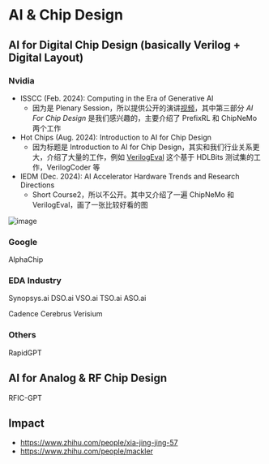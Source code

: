 # AI & Chip Design

## AI for Digital Chip Design (basically Verilog + Digital Layout)

### Nvidia

- ISSCC (Feb. 2024): Computing in the Era of Generative AI
  - 因为是 Plenary Session，所以提供公开的演讲[视频](https://www.youtube.com/watch?v=JXb1n0OrdeI)，其中第三部分 *AI For Chip Design* 是我们感兴趣的，主要介绍了 PrefixRL 和 ChipNeMo 两个工作
- Hot Chips (Aug. 2024): Introduction to AI for Chip Design
  - 因为标题是 Introduction to AI for Chip Design，其实和我们行业关系更大，介绍了大量的工作，例如 [VerilogEval](https://github.com/NVlabs/verilog-eval) 这个基于 HDLBits 测试集的工作，VerilogCoder 等
- IEDM (Dec. 2024): AI Accelerator Hardware Trends and Research Directions
  - Short Course2，所以不公开。其中又介绍了一遍 ChipNeMo 和 VerilogEval，画了一张比较好看的图

![image](https://github.com/user-attachments/assets/fea3fddd-0f77-43b5-abfe-a83423946098)

### Google

AlphaChip

### EDA Industry

Synopsys.ai DSO.ai VSO.ai TSO.ai ASO.ai

Cadence Cerebrus Verisium

### Others

RapidGPT 

## AI for Analog & RF Chip Design

RFIC-GPT



## Impact

- https://www.zhihu.com/people/xia-jing-jing-57
- https://www.zhihu.com/people/mackler
